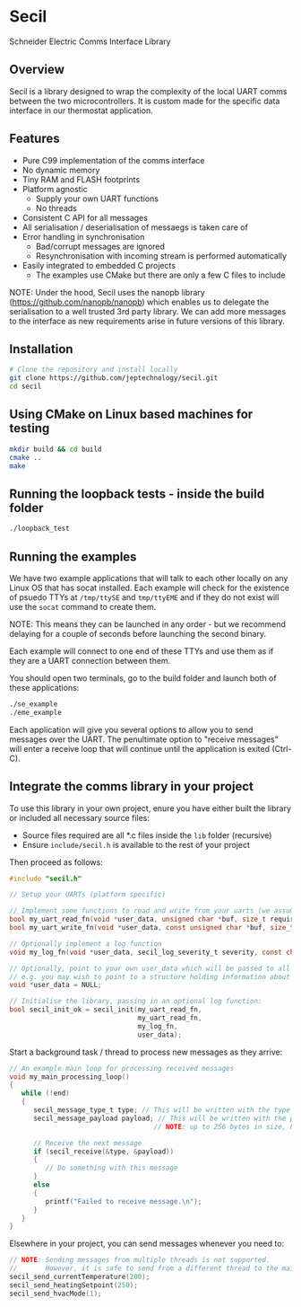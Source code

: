 # Secil
Schneider Electric Comms Interface Library

## Overview
Secil is a library designed to wrap the complexity of the local UART comms between the two microcontrollers.
It is custom made for the specific data interface in our thermostat application.

## Features
- Pure C99 implementation of the comms interface
- No dynamic memory
- Tiny RAM and FLASH footprints
- Platform agnostic
   - Supply your own UART functions
   - No threads
- Consistent C API for all messages
- All serialisation / deserialisation of messaegs is taken care of
- Error handling in synchronisation
  - Bad/corrupt messages are ignored
  - Resynchronisation with incoming stream is performed automatically
- Easily integrated to embedded C projects
  - The examples use CMake but there are only a few C files to include

NOTE: Under the hood, Secil uses the nanopb library (https://github.com/nanopb/nanopb) which enables us to delegate the serialisation to a well trusted 3rd party library. We can add more messages to the interface as new requirements arise in future versions of this library.

## Installation

```bash
# Clone the repository and install locally
git clone https://github.com/jeptechnology/secil.git
cd secil
```

## Using CMake on Linux based machines for testing

```bash
mkdir build && cd build
cmake ..
make
```

## Running the loopback tests - inside the build folder

```bash
./loopback_test
```

## Running the examples 

We have two example applications that will talk to each other locally on any Linux OS that has socat installed.
Each example will check for the existence of psuedo TTYs at `/tmp/ttySE` and `tmp/ttyEME` and if they do not exist will use
the `socat` command to create them. 

NOTE: This means they can be launched in any order - but we recommend delaying for a couple of seconds before launching the second binary.

Each example will connect to one end of these TTYs and use them as if they are a UART connection between them.

You should open two terminals, go to the build folder and launch both of these applications:

```bash
./se_example
./eme_example
```

Each application will give you several options to allow you to send messages over the UART.
The penultimate option to "receive messages" will enter a receive loop that will continue until the application is exited (Ctrl-C).

## Integrate the comms library in your project

To use this library in your own project, enure you have either built the library or included all necessary source files:

- Source files required are all *.c files inside the `lib` folder (recursive)
- Ensure `include/secil.h` is available to the rest of your project

Then proceed as follows:

```C
#include "secil.h"

// Setup your UARTs (platform specific)

// Implement some functions to read and write from your uarts (we assume you have created these)
bool my_uart_read_fn(void *user_data, unsigned char *buf, size_t required_count);
bool my_uart_write_fn(void *user_data, const unsigned char *buf, size_t count);

// Optionally implement a log function
void my_log_fn(void *user_data, secil_log_severity_t severity, const char *message);

// Optionally, point to your own user_data which will be passed to all the callback functions above
// e.g. you may wish to point to a structure holding information about your UART config
void *user_data = NULL; 

// Initialise the library, passing in an optional log function:
bool secil_init_ok = secil_init(my_uart_read_fn, 
                                my_uart_read_fn, 
                                my_log_fn, 
                                user_data);
```

Start a background task / thread to process new messages as they arrive:

```C
// An example main loop for processing received messages
void my_main_processing_loop()
{
   while (!end)
   {
      secil_message_type_t type; // This will be written with the type of message received.
      secil_message_payload payload; // This will be written with the payload - which is a union of well typed message data.
                                    // NOTE: up to 256 bytes in size, keep an eye on stack usage if tight.

      // Receive the next message
      if (secil_receive(&type, &payload))
      {
         // Do something with this message
      }
      else
      {
         printf("Failed to receive message.\n");
      }
   }
}
```

Elsewhere in your project, you can send messages whenever you need to:

```C
// NOTE: Sending messages from multiple threads is not supported.
//       However, it is safe to send from a different thread to the main processing thread.
secil_send_currentTemperature(200);
secil_send_heatingSetpoint(250);
secil_send_hvacMode(1);
```
